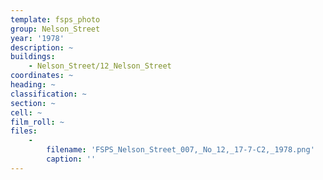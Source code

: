 ```yaml
---
template: fsps_photo
group: Nelson_Street
year: '1978'
description: ~
buildings:
    - Nelson_Street/12_Nelson_Street
coordinates: ~
heading: ~
classification: ~
section: ~
cell: ~
film_roll: ~
files:
    -
        filename: 'FSPS_Nelson_Street_007,_No_12,_17-7-C2,_1978.png'
        caption: ''
---
```

